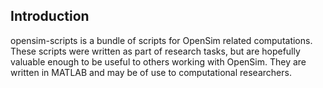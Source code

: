 ## Introduction
 opensim-scripts is a bundle of scripts for OpenSim related computations. These scripts were written as part of research tasks, but are hopefully valuable enough to be useful to others working with OpenSim. They are written in MATLAB and may be of use to computational researchers.
